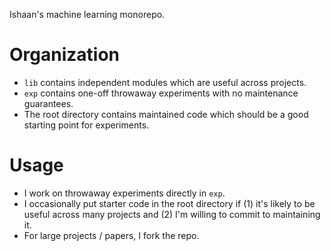 Ishaan's machine learning monorepo.

# Organization

- `lib` contains independent modules which are useful across projects.
- `exp` contains one-off throwaway experiments with no maintenance guarantees.
- The root directory contains maintained code which should be a good starting point for experiments.

# Usage

- I work on throwaway experiments directly in `exp`.
- I occasionally put starter code in the root directory if (1) it's likely to be useful across many projects and (2) I'm willing to commit to maintaining it.
- For large projects / papers, I fork the repo.